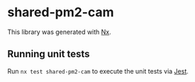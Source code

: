 # shared-pm2-cam

This library was generated with [Nx](https://nx.dev).

## Running unit tests

Run `nx test shared-pm2-cam` to execute the unit tests via [Jest](https://jestjs.io).
